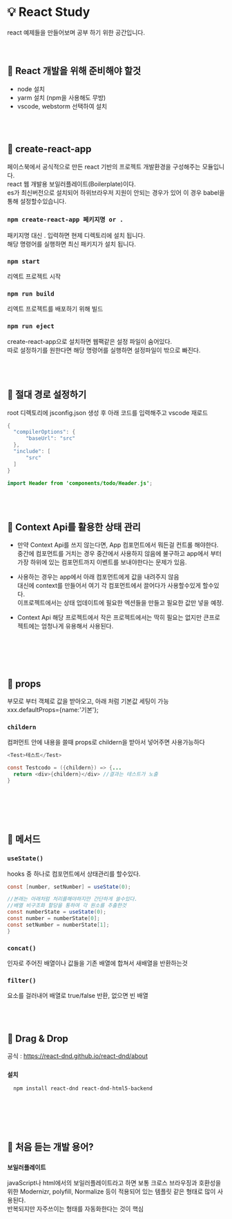 # 💡 React Study 
react 예제들을 만들어보며 공부 하기 위한 공간입니다.
<br><br><br>
## 👀 React 개발을 위해 준비해야 할것
- node 설치
- yarm 설치 (npm을 사용해도 무방)
- vscode, webstorm 선택하여 설치 

<br><br>
## 👀 create-react-app
페이스북에서 공식적으로 만든 react 기반의 프로젝트 개발환경을 구성해주는 모듈입니다.<br>
react 웹 개발용 보일러플레이트(Boilerplate)이다.<br>
es가 최신버전으로 설치되어 하위브라우저 지원이 안되는 경우가 있어  이 경우 babel을 통해 설정할수있습니다. 
<br>
### `npm create-react-app 페키지명 or .`
패키지명 대신 . 입력하면 현제 디렉토리에 설치 됩니다.<br>
해당 명령어를 실행하면 최신 패키지가 설치 됩니다.<br>

### `npm start`
리엑트 프로젝트 시작

### `npm run build`
리엑트 프로젝트를 배포하기 위해 빌드 
### `npm run eject`
create-react-app으로 설치하면 웹팩같은 설정 파일이 숨어있다.<br>
따로 설정하기를 원한다면 해당 명령어를 실행하면 설정파일이 밖으로 빠진다.

<br><br>
## 👀 절대 경로 설정하기
root 디렉토리에 jsconfig.json 생성 후 아래 코드를 입력해주고 vscode 재로드
```java
{
  "compilerOptions": {
      "baseUrl": "src"
  },
  "include": [
      "src"
  ]
}
```
```java
import Header from 'components/todo/Header.js';
```

<br><br>
## 👀 Context Api를 활용한 상태 관리
- 만약 Context Api를 쓰지 않는다면, App 컴포먼트에서 뭐든걸 컨트롤 해야한다.<br>
중간에 컴포먼트를 거치는 경우 중간에서 사용하지 않음에 불구하고 app에서 부터 가장 하위에 있는 컴포먼트까지 이벤트를 보내야한다는 문제가 있음. 

- 사용하는 경우는 app에서 아래 컴포먼트에게 값을 내려주지 않음<br>
대신에 context를 만들어서 여기 각 컴포먼트에서 끌어다가 사용할수있게 할수있다. <br>
이프로젝트에서는 상태 업데이트에 필요한 엑션들을 만들고 필요한 값만 넣을 예정. 

- Context Api 해당 프로젝트에서 작은 프로젝트에서는 딱히 필요는 없지만 큰프로젝트에는 엄청나게 유용해서 사용된다. 

<br><br><br><br>
## 👀 props
부모로 부터 객체로 값을 받아오고, 아래 처럼 기본값 세팅이 가능  <br>
xxx.defaultProps={name:'기본'}; 
### `childern`
컴퍼먼트 안에 내용을 쓸때 props로 childern을 받아서 넣어주면 사용가능하다<br>
```java
<Test>테스트</Test>

const Testcodo = ({childern}) => {...
  return <div>{childern}</div> //결과는 테스트가 노출
}
```
  

<br><br><br><br>
## 👀 메서드
### `useState()`
hooks 중 하나로 컴포먼트에서 상태관리를 할수있다. 
```java
const [number, setNumber] = useState(0);

//본래는 아래처럼 처리를해야하지만 간단하게 쓸수있다.
//배열 비구조화 할당을 통하여 각 원소를 추출한것
const numberState = useState(0);
const number = numberState[0];
const setNumber = numberState[1];
}
```

### `concat()`
인자로 주어진 배열이나 값들을 기존 배열에 합쳐서 새배열을 반환하는것

### `filter()`
요소를 걸러내어 배열로 true/false 반환, 없으면 빈 배열

<br><br>
## 👀 Drag & Drop
공식 : https://react-dnd.github.io/react-dnd/about
### `설치`

```
  npm install react-dnd react-dnd-html5-backend
```

<br><br><br><br>



## 📌 처음 듣는 개발 용어?
### `보일러플레이트`
javaScript나 html에서의 보일러플레이트라고 하면 보통 크로스 브라우징과 호환성을 위한 Modernizr, polyfill, Normalize 등이 적용되어 있는 템플릿 같은 형태로 많이 사용된다.\
반복되지만 자주쓰이는 형태를 자동화한다는 것이 핵심
